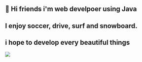 ## 👋 Hi friends i'm web develpoer using Java

## I enjoy soccer, drive, surf and snowboard.
## i hope to develop every beautiful things

<a href="https://velog.io/@jeongjunyeong/posts" target="_blank"><img src="https://img.shields.io/badge/velog-000000?style=for-the-badge&logo=velog&logoColor=000000"/></a>


<!--
**jeongjunyeong/jeongjunyeong** is a ✨ _special_ ✨ repository because its `README.md` (this file) appears on your GitHub profile.

Here are some ideas to get you started:

- 🔭 I’m currently working on ...
- 🌱 I’m currently learning ...
- 👯 I’m looking to collaborate on ...
- 🤔 I’m looking for help with ...
- 💬 Ask me about ...
- 📫 How to reach me: ...
- 😄 Pronouns: ...
- ⚡ Fun fact: ...
-->
